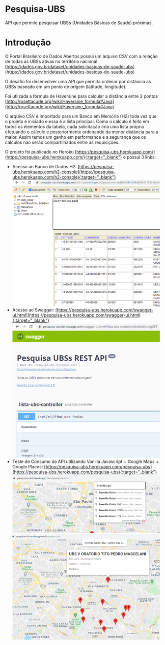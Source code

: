 # Pesquisa-UBS
API que permite pesquisar UBSs (Unidades Básicas de Saúde) próximas.

# Introdução
O Portal Brasileiro de Dados Abertos possui um arquivo CSV com a relação de todas as UBSs ativas no território nacional [https://dados.gov.br/dataset/unidades-basicas-de-saude-ubs](https://dados.gov.br/dataset/unidades-basicas-de-saude-ubs)

O desafio foi desenvolver uma API que permita ordenar por distância as UBSs baseado em um ponto de origem (latitude, longitude).

Foi utlizada a fórmula de Haversine para calcular a distância entre 2 pontos [http://rosettacode.org/wiki/Haversine_formula#Java](http://rosettacode.org/wiki/Haversine_formula#Java)

O arquivo CSV é importado para um Banco em Memória (H2) toda vez que o projeto é iniciado e essa é a lista principal. Como o cálculo é feito em todos os elementos da tabela, cada solicitação cria uma lista própria efetuando o cálculo e posteriormente ordenando da menor distância para a maior. Assim temos um ganho em performance e a segurança que os cálculos não serão compartilhados entre as requisições.

O projeto foi publicado no Heroku [https://pesquisa-ubs.herokuapp.com/](https://pesquisa-ubs.herokuapp.com/){:target="_blank"} e possui 3 links:
- Acesso ao Banco de Dados H2: [https://pesquisa-ubs.herokuapp.com/h2-console](https://pesquisa-ubs.herokuapp.com/h2-console){:target="_blank"}
![Imagem 01](https://raw.githubusercontent.com/pauloribeirobr/informacoesUBSs/master/image-01.png)
- Acesso ao Swagger: [https://pesquisa-ubs.herokuapp.com/swagger-ui.html](https://pesquisa-ubs.herokuapp.com/swagger-ui.html){:target="_blank"}
![Imagem 02](https://raw.githubusercontent.com/pauloribeirobr/informacoesUBSs/master/image-02.png)
- Teste de Consumo da API utilizando Vanilla Javascript + Google Maps + Google Places: [https://pesquisa-ubs.herokuapp.com/pesquisa-ubs](https://pesquisa-ubs.herokuapp.com/pesquisa-ubs){:target="_blank"}
![Imagem 03](https://raw.githubusercontent.com/pauloribeirobr/informacoesUBSs/master/image-03.png)
![Imagem 04](https://raw.githubusercontent.com/pauloribeirobr/informacoesUBSs/master/image-04.png)


